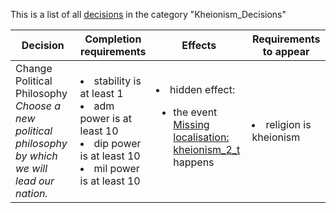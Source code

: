 This is a list of all [decisions](decisions.md) in the category "Kheionism_Decisions"

| Decision | Completion requirements | Effects | Requirements to appear |
| ----- | ------ | ----- | ------ |
| <a name="change_philosophy">Change Political Philosophy</a><br />*Choose a new political philosophy by which we will lead our nation.* | <li>stability is at least 1</li><li>adm power is at least 10</li><li>dip power is at least 10</li><li>mil power is at least 10</li> | <li>hidden effect:</li><ul><li>the event [Missing localisation: kheionism_2_t](../events/missing_localisation_kheionism_2_t.md) happens</li></ul> | <li>religion is kheionism</li> |
